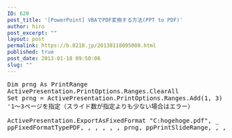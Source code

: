 ```yaml
---
ID: 620
post_title: '[PowerPoint] VBAでPDF変換する方法(PPT to PDF)'
author: hiro
post_excerpt: ""
layout: post
permalink: https://b.0218.jp/20130118095008.html
published: true
post_date: 2013-01-18 09:50:08
slug: ""
---
```

<pre class="prettyprint linenums">Dim prng As PrintRange
ActivePresentation.PrintOptions.Ranges.ClearAll
Set prng = ActivePresentation.PrintOptions.Ranges.Add(1, 3)
'1～3ページを指定（スライド数が指定よりも少ない場合はエラー）

ActivePresentation.ExportAsFixedFormat "C:hogehoge.pdf", _
ppFixedFormatTypePDF, , , , , , prng, ppPrintSlideRange, , , , , , False</pre>